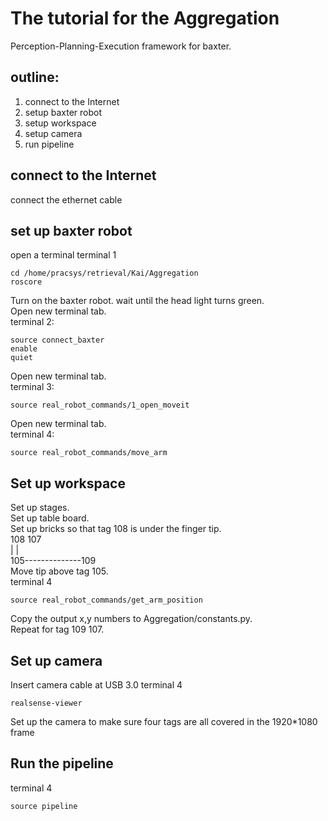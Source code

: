 # The tutorial for the Aggregation
Perception-Planning-Execution framework for baxter.

## outline:
1. connect to the Internet
2. setup baxter robot
3. setup workspace
4. setup camera
5. run pipeline

## connect to the Internet
connect the ethernet cable


## set up baxter robot
open a terminal
terminal 1
``` console
cd /home/pracsys/retrieval/Kai/Aggregation
roscore
```
Turn on the baxter robot. wait until the head light turns green.\
Open new terminal tab.\
terminal 2:
``` consule
source connect_baxter
enable
quiet
```
Open new terminal tab.\
terminal 3:
``` consule
source real_robot_commands/1_open_moveit
```
Open new terminal tab.\
terminal 4:
``` consule
source real_robot_commands/move_arm
```
## Set up workspace
Set up stages.\
Set up table board.\
Set up bricks so that tag 108 is under the finger tip.\
108              107\
|                  |\
105--------------109\
Move tip above tag 105.\
terminal 4
``` consule
source real_robot_commands/get_arm_position
```
Copy the output x,y numbers to Aggregation/constants.py.\
Repeat for tag 109 107.

## Set up camera
Insert camera cable at USB 3.0
terminal 4
``` consule
realsense-viewer
```
Set up the camera to make sure four tags are all covered in the 1920*1080 frame

## Run the pipeline
terminal 4
``` consule
source pipeline
```
